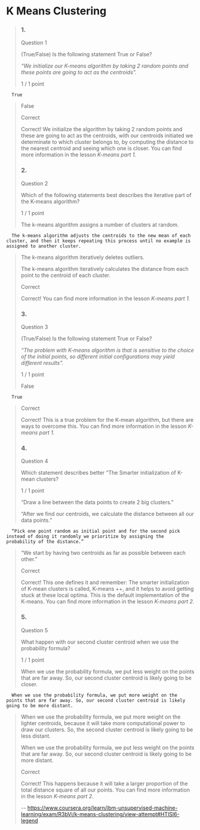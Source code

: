 # K Means Clustering
> ### 1.
> 
> Question 1
> 
> (True/False) Is the following statement True or False?
> 
> _“We initialize our K-means algorithm by taking 2 random points and these points are going to act as the centroids”._
> 
> 1 / 1 point
> 

      True 
> 
>  False 
> 
> Correct
> 
> Correct! We initialize the algorithm by taking 2 random points and these are going to act as the centroids, with our centroids initiated we determinate to which cluster belongs to, by computing the distance to the nearest centroid and seeing which one is closer. You can find more information in the lesson _K-means part 1._
> 
> ### 2.
> 
> Question 2
> 
> Which of the following statements best describes the iterative part of the K-means algorithm?
> 
> 1 / 1 point
> 
>  The k-means algorithm assigns a number of clusters at random. 
> 

      The k-means algorithm adjusts the centroids to the new mean of each cluster, and then it keeps repeating this process until no example is assigned to another cluster. 
> 
>  The k-means algorithm iteratively deletes outliers. 
> 
>  The k-means algorithm iteratively calculates the distance from each point to the centroid of each cluster. 
> 
> Correct
> 
> Correct! You can find more information in the lesson _K-means part 1._
> 
> ### 3.
> 
> Question 3
> 
> (True/False) Is the following statement True or False?
> 
> _“The problem with K-means algorithm is that is sensitive to the choice of the initial points, so different initial configurations may yield different results”._
> 
> 1 / 1 point
> 
>  False 
> 

      True 
> 
> Correct
> 
> Correct! This is a true problem for the K-mean algorithm, but there are ways to overcome this. You can find more information in the lesson _K-means part 1._
> 
> ### 4.
> 
> Question 4
> 
> Which statement describes better “The Smarter initialization of K-mean clusters?
> 
> 1 / 1 point
> 
>  “Draw a line between the data points to create 2 big clusters.” 
> 
>  “After we find our centroids, we calculate the distance between all our data points.” 
> 

      “Pick one point random as initial point and for the second pick instead of doing it randomly we prioritize by assigning the probability of the distance.” 
> 
>  “We start by having two centroids as far as possible between each other.” 
> 
> Correct
> 
> Correct! This one defines it and remember: The smarter initialization of K-mean clusters is called, K-means ++, and it helps to avoid getting stuck at these local optima. This is the default implementation of the K-means. You can find more information in the lesson _K-means part 2._
> 
> ### 5.
> 
> Question 5
> 
> What happen with our second cluster centroid when we use the probability formula?
> 
> 1 / 1 point
> 
>  When we use the probability formula, we put less weight on the points that are far away. So, our second cluster centroid is likely going to be closer. 
> 

      When we use the probability formula, we put more weight on the points that are far away. So, our second cluster centroid is likely going to be more distant. 
> 
>  When we use the probability formula, we put more weight on the lighter centroids, because it will take more computational power to draw our clusters. So, the second cluster centroid is likely going to be less distant. 
> 
>  When we use the probability formula, we put less weight on the points that are far away. So, our second cluster centroid is likely going to be more distant. 
> 
> Correct
> 
> Correct! This happens because it will take a larger proportion of the total distance square of all our points. You can find more information in the lesson _K-means part 2._
>
> -- https://www.coursera.org/learn/ibm-unsupervised-machine-learning/exam/R3bVi/k-means-clustering/view-attempt#HTlSI6-legend
